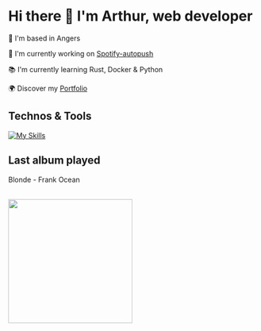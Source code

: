 # Hi there 👋 I'm Arthur, web developer

📍 I'm based in Angers

🚀 I'm currently working on [Spotify-autopush](https://github.com/abroudoux/spotify-autopush.git)

📚 I'm currently learning Rust, Docker & Python

🌍 Discover my [Portfolio](https://abroudoux-portfolio.vercel.app/)

## Technos & Tools

[![My Skills](https://skillicons.dev/icons?i=js,typescript,scss,react,tailwind,nestjs,git,bash,nodejs,mongodb,rust,python,postman,docker,postgres,laravel&perline=8)](https://skillicons.dev)

## Last album played

<div>
    <p>Blonde - Frank Ocean</p>
    <br>
    <img style="width: 250px;" src="https://i.scdn.co/image/ab67616d0000b273c5649add07ed3720be9d5526"/>
</div>

